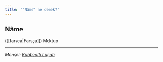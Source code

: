 ```yaml
---
title: '"Nâme" ne demek?'
---
```


## Nâme
([[farsca|Farsça]]) Mektup

---
*Menşei: [Kubbealtı Lugatı](https://www.lugatim.com/s/name)*